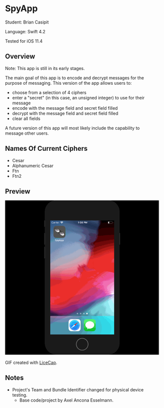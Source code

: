 # SpyApp

Student: Brian Casipit

Language: Swift 4.2

Tested for iOS 11.4

## Overview

Note: This app is still in its early stages.

The main goal of this app is to encode and decrypt messages for the purpose of messaging. This version of the app allows users to:
* choose from a selection of 4 ciphers
* enter a "secret" (in this case, an unsigned integer) to use for their message
* encode with the message field and secret field filled
* decrypt with the message field and secret field filled
* clear all fields

A future version of this app will most likely include the capability to message other users.

## Names Of Current Ciphers

* Cesar
* Alphanumeric Cesar
* Ftn
* Ftn2

## Preview

<img src='https://github.com/motiveg/SpyApp/raw/master/SpyAppPreview1.gif' title='Video Preview' width='' alt='Preview' />

GIF created with [LiceCap](http://www.cockos.com/licecap/).

## Notes

* Project's Team and Bundle Identifier changed for physical device testing.
   * Base code/project by Axel Ancona Esselmann.

